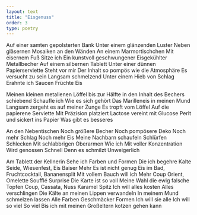 ```yaml
---
layout: text
title: "Eisgenuss"
order: 3
type: poetry
---
```


Auf einer samten gepolsterten Bank
Unter einem glänzenden Luster
Neben gläsernen Mosaiken an den Wänden
An einem Marmortischchen
Mit eisernem Fuß
Sitze ich
Ein kunstvoll geschwungener
Eisgekühlter
Metallbecher
Auf einem silbernen Tablett
Unter einer dünnen Papierserviette
Steht vor mir
Der Inhalt so pompös wie die Atmosphäre
Es versucht zu sein
Langsam schmelzend
Unter einem Hieb von Schlag
Erahnte ich 
Saucen
Früchte
Eis

Meinen kleinen metallenen Löffel bis zur Hälfte in den Inhalt des Bechers schiebend
Schaufle ich
Wie es sich gehört
Das Marilleneis in meinen Mund
Langsam zergeht es auf meiner Zunge
Es tropft vom Löffel
Auf die papierene Serviette
Mit Präzision platziert
Lactose vereint mit Glucose
Perlt und sickert ins Papier
Was gibt es besseres

An den Nebentischen
Noch größere Becher
Noch pompösere Deko
Noch mehr Schlag
Noch mehr Eis
Meine Nachbarn schaufeln
Schlürfen
Schlecken
Mit schlabbrigen Oberarmen
Wie ich
Mit voller Konzentration
Wird genossen
Schnell
Denn es schmilzt
Unweigerlich

Am Tablett der Kellnerin
Sehe ich Farben und Formen
Die ich begehre
Kalte Seide, Wiesenfest, Eis Baiser
Mehr
Es ist nicht genug
Eis im Bad, Fruchtcocktail, Bananensplit
Mit vollem Bauch will ich 
Mehr
Coup Orient, Omelette Soufflé Surprise
Die Karte ist so voll
Meine Wahl die ewig falsche
Topfen Coup, Cassata, Nuss Karamel Spitz
Ich will alles kosten
Alles verschlingen
Die Kälte an meinen Lippen verwandeln
In meinem Mund schmelzen lassen
Alle Farben
Geschmäcker
Formen
Ich will sie alle
Ich will so viel
So viel
Bis ich mit meinen Großeltern kotzen gehen kann
